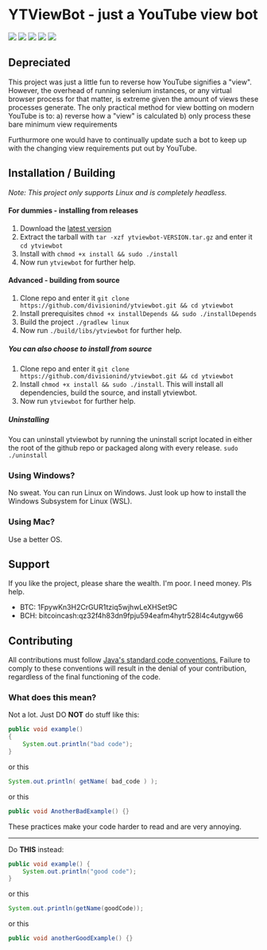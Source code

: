 # YTViewBot - just a YouTube view bot
[![](https://img.shields.io/travis/divisionind/ytviewbot/master.svg?style=flat-square)](https://travis-ci.org/divisionind/ytviewbot)
![](https://img.shields.io/badge/platform-Linux-blue.svg?style=flat-square)
![](https://img.shields.io/badge/license-GPLv3-green.svg?style=flat-square)
![](https://img.shields.io/badge/dev%20status-inactive-red.svg?style=flat-square)
![](https://img.shields.io/github/repo-size/divisionind/ytviewbot.svg?style=flat-square)

## Depreciated
This project was just a little fun to reverse how YouTube signifies a "view". However,
the overhead of running selenium instances, or any virtual browser process for that matter, 
is extreme given the amount of views these processes generate. The only practical method for 
view botting on modern YouTube is to:
a) reverse how a "view" is calculated 
b) only process these bare minimum view requirements

Furthurmore one would have to continually update such a bot to keep up with the changing 
view requirements put out by YouTube.

## Installation / Building
_Note: This project only supports Linux and is completely headless._

#### For dummies - installing from releases
1. Download the [latest version](https://github.com/divisionind/ytviewbot/releases/latest)
2. Extract the tarball with `tar -xzf ytviewbot-VERSION.tar.gz` and enter it `cd ytviewbot`
3. Install with `chmod +x install && sudo ./install`
4. Now run `ytviewbot` for further help.

#### Advanced - building from source
1. Clone repo and enter it `git clone https://github.com/divisionind/ytviewbot.git && cd ytviewbot`
2. Install prerequisites `chmod +x installDepends && sudo ./installDepends`
3. Build the project `./gradlew linux`
4. Now run `./build/libs/ytviewbot` for further help.

##### You can also choose to install from source
1. Clone repo and enter it `git clone https://github.com/divisionind/ytviewbot.git && cd ytviewbot`
2. Install `chmod +x install && sudo ./install`. This will install all dependencies, build the source, and install ytviewbot.
3. Now run `ytviewbot` for further help.

##### Uninstalling
You can uninstall ytviewbot by running the uninstall script located in either
the root of the github repo or packaged along with every release. `sudo ./uninstall`

### Using Windows?
No sweat. You can run Linux on Windows. Just look up how to install the Windows Subsystem for Linux (WSL).


### Using Mac?
Use a better OS.


## Support
If you like the project, please share the wealth. I'm poor. I need money. Pls help.

- BTC: 1FpywKn3H2CrGUR1tziq5wjhwLeXHSet9C
- BCH: bitcoincash:qz32f4h83dn9fpju594eafm4hytr528l4c4utgyw66


## Contributing
All contributions must follow 
[Java's standard code conventions.](https://www.oracle.com/technetwork/java/codeconventions-150003.pdf) 
Failure to comply to these conventions will result in the denial of your contribution, regardless 
of the final functioning of the code.

### What does this mean?
Not a lot. Just DO **NOT** do stuff like this:

```java
public void example()
{
    System.out.println("bad code");
}
```

or this

```java
System.out.println( getName( bad_code ) );
```

or this

```java
public void AnotherBadExample() {}
```

These practices make your code harder to read and are very annoying.

* * *

Do **THIS** instead:

```java
public void example() {
    System.out.println("good code");
}
```

or this

```java
System.out.println(getName(goodCode));
```

or this

```java
public void anotherGoodExample() {}
```
